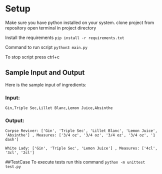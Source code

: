 # Setup

Make sure you have python installed on your system.
clone project from repository
open terminal in project directory

Install the requirements ``pip install -r requirements.txt``

Command to run script ``python3 main.py``

To stop script press ctrl+c

## Sample Input and Output

Here is the sample input of ingredients:  
### Input:  
```Gin,Triple Sec,Lillet Blanc,Lemon Juice,Absinthe```   
### Output:  
```
Corpse Reviver: ['Gin', 'Triple Sec', 'Lillet Blanc', 'Lemon Juice', 'Absinthe'] , Measures: ['3/4 oz', '3/4 oz', '3/4 oz', '3/4 oz', '1 dash']

White Lady: ['Gin', 'Triple Sec', 'Lemon Juice'] , Measures: ['4cl', '3cl', '2cl']
```


##TestCase
To execute tests run this command ``python -m unittest test.py``
